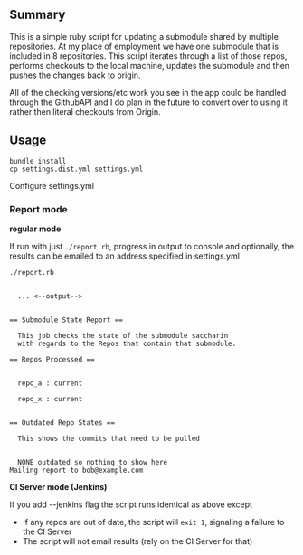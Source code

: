 ## Summary
This is a simple ruby script for updating a submodule shared by multiple repositories. At my place of employment
we have one submodule that is included in 8 repositories.  This script iterates through a list of those repos,
performs checkouts to the local machine, updates the submodule and then pushes the changes back to origin.

All of the checking versions/etc work you see in the app could be handled through the GithubAPI and I do plan in the future to
convert over to using it rather then literal checkouts from Origin.

## Usage

```
bundle install
cp settings.dist.yml settings.yml
```

Configure settings.yml

### Report mode

**regular mode**

If run with just `./report.rb`, progress in output to console and optionally, the results can be emailed to an address 
specified in settings.yml

```
./report.rb


  ... <--output-->
  
  
== Submodule State Report ==

  This job checks the state of the submodule saccharin
  with regards to the Repos that contain that submodule.

== Repos Processed ==

  
  repo_a : current
  
  repo_x : current
  

== Outdated Repo States ==

  This shows the commits that need to be pulled


  NONE outdated so nothing to show here
Mailing report to bob@example.com
```

**CI Server mode (Jenkins)**

If you add --jenkins flag the script runs identical as above except

- If any repos are out of date, the script will `exit 1`, signaling a failure to the CI Server
- The script will not email results (rely on the CI Server for that)
